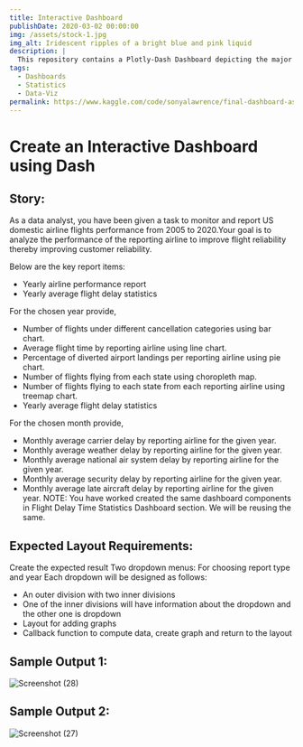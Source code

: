 ```yaml
---
title: Interactive Dashboard
publishDate: 2020-03-02 00:00:00
img: /assets/stock-1.jpg
img_alt: Iridescent ripples of a bright blue and pink liquid
description: |
  This repository contains a Plotly-Dash Dashboard depicting the major US airline flight performance 2005 to 2020.
tags:
  - Dashboards
  - Statistics
  - Data-Viz
permalink: https://www.kaggle.com/code/sonyalawrence/final-dashboard-assignment-with-ibm
---
```


# Create an Interactive Dashboard using Dash

## Story:
As a data analyst, you have been given a task to monitor and report US domestic airline flights performance from 2005 to 2020.Your goal is to analyze the performance of the reporting airline to improve flight reliability thereby improving customer reliability.

Below are the key report items:

- Yearly airline performance report 
- Yearly average flight delay statistics

For the chosen year provide,

- Number of flights under different cancellation categories using bar chart.
- Average flight time by reporting airline using line chart.
- Percentage of diverted airport landings per reporting airline using pie chart.
- Number of flights flying from each state using choropleth map.
- Number of flights flying to each state from each reporting airline using treemap chart.
- Yearly average flight delay statistics

For the chosen month provide,

- Monthly average carrier delay by reporting airline for the given year.
- Monthly average weather delay by reporting airline for the given year.
- Monthly average national air system delay by reporting airline for the given year.
- Monthly average security delay by reporting airline for the given year.
- Monthly average late aircraft delay by reporting airline for the given year.
NOTE: You have worked created the same dashboard components in Flight Delay Time Statistics Dashboard section. We will be reusing the same.

## Expected Layout Requirements:
Create the expected result
Two dropdown menus: For choosing report type and year
Each dropdown will be designed as follows:
   - An outer division with two inner divisions
   - One of the inner divisions will have information about the dropdown and the other one is dropdown
   - Layout for adding graphs
   - Callback function to compute data, create graph and return to the layout
    
## Sample Output 1:
![Screenshot (28)](https://user-images.githubusercontent.com/92489108/167524885-46be2044-ed1a-462f-8018-a7d2ec77a001.png)

## Sample Output 2:
![Screenshot (27)](https://user-images.githubusercontent.com/92489108/167524907-f67b3e37-65df-44a8-8d17-893ca5006b5e.png)
